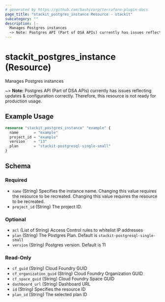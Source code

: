 ```yaml
---
# generated by https://github.com/hashicorp/terraform-plugin-docs
page_title: "stackit_postgres_instance Resource - stackit"
subcategory: ""
description: |-
  Manages Postgres instances
  ~> Note: Postgres API (Part of DSA APIs) currently has issues reflecting updates & configuration correctly. Therefore, this resource is not ready for production usage.
---
```


# stackit_postgres_instance (Resource)

Manages Postgres instances

~> **Note:** Postgres API (Part of DSA APIs) currently has issues reflecting updates & configuration correctly. Therefore, this resource is not ready for production usage.

## Example Usage

```terraform
resource "stackit_postgres_instance" "example" {
  name       = "example"
  project_id = "example"
  version    = "13"
  plan       = "stackit-postgresql-single-small"
}
```

<!-- schema generated by tfplugindocs -->
## Schema

### Required

- `name` (String) Specifies the instance name. Changing this value requires the resource to be recreated. Changing this value requires the resource to be recreated.
- `project_id` (String) The project ID.

### Optional

- `acl` (List of String) Access Control rules to whitelist IP addresses
- `plan` (String) The Postgres Plan. Default is `stackit-postgresql-single-small`
- `version` (String) Postgres version. Default is 11

### Read-Only

- `cf_guid` (String) Cloud Foundry GUID
- `cf_organization_guid` (String) Cloud Foundry Organization GUID
- `cf_space_guid` (String) Cloud Foundry Space GUID
- `dashboard_url` (String) Dashboard URL
- `id` (String) Specifies the resource ID
- `plan_id` (String) The selected plan ID


